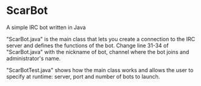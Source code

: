 # ScarBot
A simple IRC bot written in Java

"ScarBot.java" is the main class that lets you create a connection to the IRC server and defines the functions of the bot.
Change line 31-34 of "ScarBot.java" with the nickname of bot, channel where the bot joins and administrator's name.

"ScarBotTest.java" shows how the main class works and allows the user to specify at runtime: server, port and number of bots to launch.
